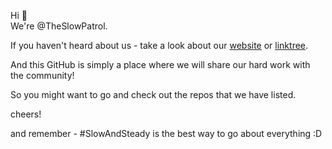Hi 👋  
We're @TheSlowPatrol.

If you haven't heard about us - take a look about our [website](https://www.theslowpatrol.com/) or [linktree](https://linktr.ee/theslowpatrol).

And this GitHub is simply a place where we will share our hard work with the community!

So you might want to go and check out the repos that we have listed.

cheers!

and remember - #SlowAndSteady is the best way to go about everything :D 

<!---
TheSlowPatrol/TheSlowPatrol is a ✨ special ✨ repository because its `README.md` (this file) appears on your GitHub profile.
You can click the Preview link to take a look at your changes.
--->
